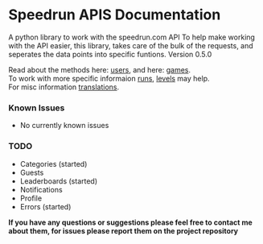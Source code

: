 Speedrun APIS Documentation
===
A python library to work with the speedrun.com API
To help make working with the API easier, this library, takes care of the bulk of the requests, and seperates the data points into specific funtions.
Version 0.5.0

Read about the methods here: [users](user.md), and here: [games](game.md).
<br>
To work with more specific informaion [runs](runs.md), [levels](levels.md) may help.<br>
For misc information [translations](translation.md).
### Known Issues
- No currently known issues
### TODO
- Categories (started)
- Guests
- Leaderboards (started)
- Notifications
- Profile
- Errors (started)

**If you have any questions or suggestions please feel free to contact me about them, for issues please report them on the project repository**